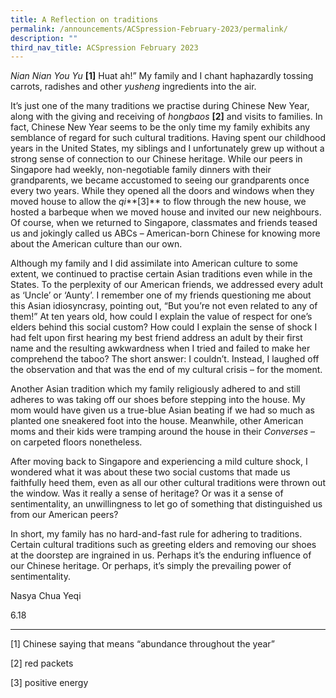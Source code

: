 ```yaml
---
title: A Reflection on traditions
permalink: /announcements/ACSpression-February-2023/permalink/
description: ""
third_nav_title: ACSpression February 2023
---
```

*Nian Nian You Yu* **[1]** Huat ah!” My family and I chant haphazardly tossing carrots, radishes and other _yusheng_ ingredients into the air.

It’s just one of the many traditions we practise during Chinese New Year, along with the giving and receiving of *hongbaos* **[2]** and visits to families. In fact, Chinese New Year seems to be the only time my family exhibits any semblance of regard for such cultural traditions. Having spent our childhood years in the United States, my siblings and I unfortunately grew up without a strong sense of connection to our Chinese heritage. While our peers in Singapore had weekly, non-negotiable family dinners with their grandparents, we became accustomed to seeing our grandparents once every two years. While they opened all the doors and windows when they moved house to allow the *qi***[3]** to flow through the new house, we hosted a barbeque when we moved house and invited our new neighbours. Of course, when we returned to Singapore, classmates and friends teased us and jokingly called us ABCs – American-born Chinese for knowing more about the American culture than our own.

Although my family and I did assimilate into American culture to some extent, we continued to practise certain Asian traditions even while in the States. To the perplexity of our American friends, we addressed every adult as ‘Uncle’ or ‘Aunty’. I remember one of my friends questioning me about this Asian idiosyncrasy, pointing out, “But you’re not even related to any of them!” At ten years old, how could I explain the value of respect for one’s elders behind this social custom? How could I explain the sense of shock I had felt upon first hearing my best friend address an adult by their first name and the resulting awkwardness when I tried and failed to make her comprehend the taboo? The short answer: I couldn’t. Instead, I laughed off the observation and that was the end of my cultural crisis – for the moment.

Another Asian tradition which my family religiously adhered to and still adheres to was taking off our shoes before stepping into the house. My mom would have given us a true-blue Asian beating if we had so much as planted one sneakered foot into the house. Meanwhile, other American moms and their kids were tramping around the house in their _Converses_ – on carpeted floors nonetheless.

After moving back to Singapore and experiencing a mild culture shock, I wondered what it was about these two social customs that made us faithfully heed them, even as all our other cultural traditions were thrown out the window. Was it really a sense of heritage? Or was it a sense of sentimentality, an unwillingness to let go of something that distinguished us from our American peers?

In short, my family has no hard-and-fast rule for adhering to traditions. Certain cultural traditions such as greeting elders and removing our shoes at the doorstep are ingrained in us. Perhaps it’s the enduring influence of our Chinese heritage. Or perhaps, it’s simply the prevailing power of sentimentality.

Nasya Chua Yeqi

6.18

* * *

[1] Chinese saying that means “abundance throughout the year”

[2] red packets

[3] positive energy